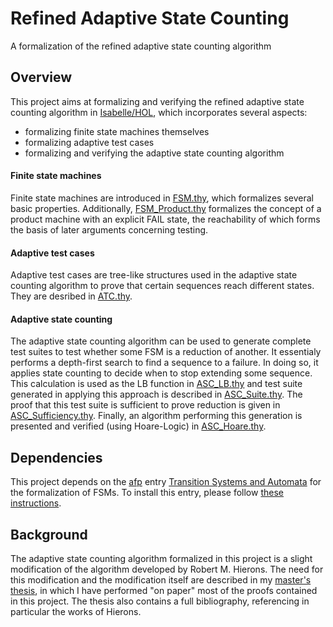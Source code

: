 # Refined Adaptive State Counting
A formalization of the refined adaptive state counting algorithm

## Overview

This project aims at formalizing and verifying the refined adaptive state counting algorithm in [Isabelle/HOL](http://isabelle.in.tum.de/), which incorporates several aspects:
- formalizing finite state machines themselves
- formalizing adaptive test cases
- formalizing and verifying the adaptive state counting algorithm 

#### Finite state machines 

Finite state machines are introduced in [FSM.thy](Adaptive_State_Counting/FSM/FSM.thy), which formalizes several basic properties. 
Additionally, [FSM_Product.thy](Adaptive_State_Counting/FSM/FSM_Product.thy) formalizes the concept of a product machine with an explicit FAIL state, the reachability of which forms the basis of later arguments concerning testing.

#### Adaptive test cases

Adaptive test cases are tree-like structures used in the adaptive state counting algorithm to prove that certain sequences reach different states. 
They are desribed in [ATC.thy](Adaptive_State_Counting/ATC/ATC.thy).

#### Adaptive state counting

The adaptive state counting algorithm can be used to generate complete test suites to test whether some FSM is a reduction of another.
It essentialy performs a depth-first search to find a sequence to a failure. In doing so, it applies state counting to decide when to stop extending some sequence.
This calculation is used as the LB function in [ASC_LB.thy](Adaptive_State_Counting/ASC/ASC_LB.thy) and test suite generated in applying this approach is described in [ASC_Suite.thy](Adaptive_State_Counting/ASC/ASC_Suite.thy).
The proof that this test suite is sufficient to prove reduction is given in [ASC_Sufficiency.thy](Adaptive_State_Counting/ASC/ASC_Sufficiency.thy).
Finally, an algorithm performing this generation is presented and verified (using Hoare-Logic) in [ASC_Hoare.thy](Adaptive_State_Counting/ASC/ASC_Hoare.thy).

## Dependencies

This project depends on the [afp](https://www.isa-afp.org/index.html) entry [Transition Systems and Automata](https://www.isa-afp.org/entries/Transition_Systems_and_Automata.html) for the formalization of FSMs.
To install this entry, please follow [these instructions](https://www.isa-afp.org/using.html).

## Background

The adaptive state counting algorithm formalized in this project is a slight modification of the algorithm developed by Robert M. Hierons.
The need for this modification and the modification itself are described in my [master's thesis](doc/Master's_thesis.pdf), in which I have performed "on paper" most of the proofs contained in this project. The thesis also contains a full bibliography, referencing in particular the works of Hierons.




